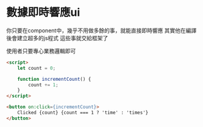 # 數據即時響應ui
你只要在component中，幾乎不用做多餘的事，就能直接即時響應
其實他在編譯後會建立超多的js程式 這些事就交給框架了

使用者只要專心業務邏輯即可

```html
<script>
    let count = 0;

    function incrementCount() {
        count += 1;
    }
</script>

<button on:click={incrementCount}>
    Clicked {count} {count === 1 ? 'time' : 'times'}
</button>
```